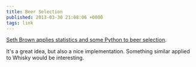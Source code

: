 ```yaml
---
title: Beer Selection
published: 2013-03-30 21:08:06 +0000
tags: link
---
```


[Seth Brown applies statistics and some Python to beer selection][post].

It's a great idea, but also a nice implementation. Something similar applied to 
Whisky would be interesting. 

[post]: http://www.drbunsen.org/beer-selection/


